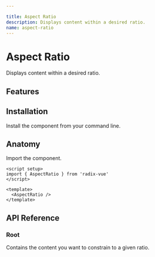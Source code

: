 ```yaml
---

title: Aspect Ratio
description: Displays content within a desired ratio.
name: aspect-ratio
---
```


# Aspect Ratio

<Description>
Displays content within a desired ratio.
</Description>

<ComponentPreview name="AspectRatio" />

## Features

<Highlights
  :features="[
    'Accepts any custom ratio.'
  ]"
/>

## Installation

Install the component from your command line.

<InstallationTabs value="radix-vue" />

## Anatomy

Import the component.

```vue
<script setup>
import { AspectRatio } from 'radix-vue'
</script>

<template>
  <AspectRatio />
</template>
```

## API Reference

### Root

Contains the content you want to constrain to a given ratio.

<!-- @include: @/meta/AspectRatio.md -->
